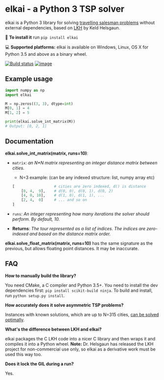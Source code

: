 elkai - a Python 3 TSP solver
====

elkai is a Python 3 library for solving [travelling salesman problems](https://en.wikipedia.org/wiki/Travelling_salesman_problem) without external dependencies,
based on [LKH](http://akira.ruc.dk/~keld/research/LKH/) by
Keld Helsgaun.

💾 **To install it** run `pip install elkai`

💻 **Supported platforms:** elkai is available on Windows, Linux, OS X for Python 3.5 and above as a binary wheel.


[![Build status](https://ci.appveyor.com/api/projects/status/obq0anulb8t4y46m?svg=true)](https://ci.appveyor.com/project/filipArena/elkai)
[![image](https://img.shields.io/pypi/v/elkai.svg)](https://pypi.org/project/elkai/)

Example usage 
----------

```python
import numpy as np
import elkai

M = np.zeros((3, 3), dtype=int)
M[0, 1] = 4
M[1, 2] = 5

print(elkai.solve_int_matrix(M))
# Output: [0, 2, 1]
```

Documentation
-------------


**elkai.solve_int_matrix(matrix, runs=10)**:

* `matrix`:
   *an N\*N matrix representing an integer distance matrix between cities.*
   
   * N=3 example: (can be any indexed structure: list, numpy array etc)
   ```python
   [                  # cities are zero indexed, d() is distance
       [0, 4,  9],    # d(0, 0), d(0, 1), d(0, 2)
       [4, 0, 10],    # d(1, 0), d(1, 1), ...
       [2, 4,  0]     # ... and so on
   ]
   ```

* `runs`:
  *An integer representing how many iterations the solver should
  perform. By default, 10.*

* **Returns**: *The tour represented as a list of indices. The indices are
   zero-indexed and based on the distance matrix order.*




**elkai.solve_float_matrix(matrix, runs=10)** has the same signature as the previous, but allows floating point distances.
It may be inaccurate.

FAQ
----------------------

**How to manually build the library?**

You need CMake, a C compiler and Python 3.5+. You need to install the dev dependencies first: `pip install scikit-build ninja`. To build and install, run `python setup.py install`.

**How accurately does it solve asymmetric TSP problems?**

Instances with known solutions, which are up to N=315 cities, [can be solved optimally](http://akira.ruc.dk/~keld/research/LKH/Soler_ATSP_results.html).

**What's the difference between LKH and elkai?**

elkai packages the C LKH code into a nicer C library and then wraps it and compiles it into a Python wheel. **Note:** Dr. Helsgaun has released the LKH project for non-commercial use only, so elkai as a derivative work must be used this way too.

**Does it lock the GIL during a run?**

Yes.
